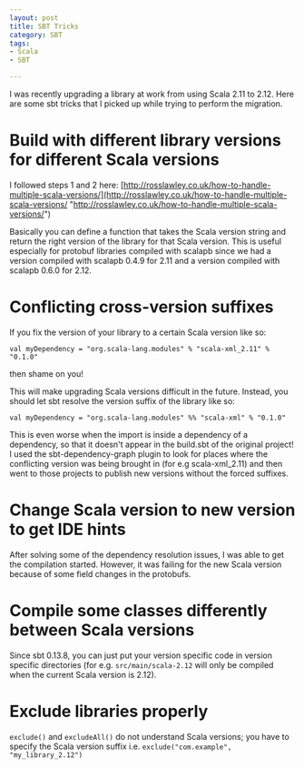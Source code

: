 ```yaml
---
layout: post
title: SBT Tricks
category: SBT
tags:
- Scala
- SBT

---
```

I was recently upgrading a library at work from using Scala 2.11 to 2.12. Here are some sbt tricks that I picked up while trying to perform the migration.

<!--excerpt-->

# Build with different library versions for different Scala versions

I followed steps 1 and 2 here: [http://rosslawley.co.uk/how-to-handle-multiple-scala-versions/](http://rosslawley.co.uk/how-to-handle-multiple-scala-versions/ "http://rosslawley.co.uk/how-to-handle-multiple-scala-versions/")

Basically you can define a function that takes the Scala version string and return the right version of the library for that Scala version. This is useful especially for protobuf libraries compiled with scalapb since we had a version compiled with scalapb 0.4.9 for 2.11 and a version compiled with scalapb 0.6.0 for 2.12.

# Conflicting cross-version suffixes

If you fix the version of your library to a certain Scala version like so:

    val myDependency = "org.scala-lang.modules" % "scala-xml_2.11" % "0.1.0"

then shame on you!

This will make upgrading Scala versions difficult in the future. Instead, you should let sbt resolve the version suffix of the library like so:

    val myDependency = "org.scala-lang.modules" %% "scala-xml" % "0.1.0"

This is even worse when the import is inside a dependency of a dependency, so that it doesn't appear in the build.sbt of the original project! I used the sbt-dependency-graph plugin to look for places where the conflicting version was being brought in (for e.g scala-xml_2.11) and then went to those projects to publish new versions without the forced suffixes.

# Change Scala version to new version to get IDE hints

After solving some of the dependency resolution issues, I was able to get the compilation started. However, it was failing for the new Scala version because of some field changes in the protobufs.

# Compile some classes differently between Scala versions

Since sbt 0.13.8, you can just put your version specific code in version specific directories (for e.g. `src/main/scala-2.12` will only be compiled when the current Scala version is 2.12).

# Exclude libraries properly

`exclude()` and `excludeAll()` do not understand Scala versions; you have to specify the Scala version suffix i.e. `exclude("com.example", "my_library_2.12")`